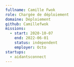 ```yaml
---
fullname: Camille Fwok
role: Chargée de déploiement
domaine: Déploiement
github: Camillefwok
missions:
  - start: 2020-10-07
    end: 2022-06-01
    status: independent
    employer: Octo
startups:
  - aidantsconnect
---
```

